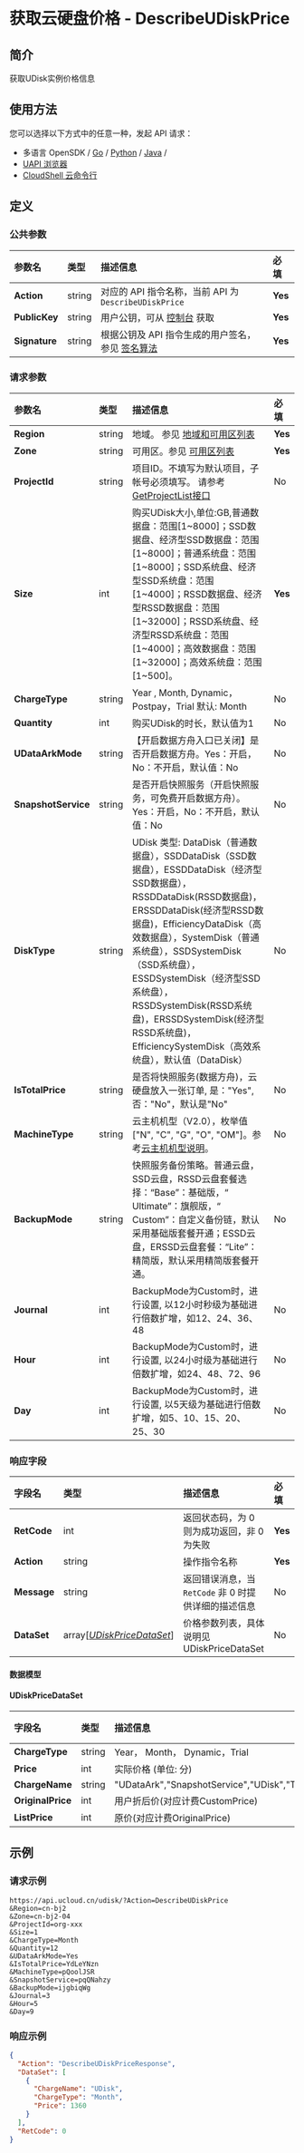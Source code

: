 # 获取云硬盘价格 - DescribeUDiskPrice

## 简介

获取UDisk实例价格信息






## 使用方法

您可以选择以下方式中的任意一种，发起 API 请求：
- 多语言 OpenSDK / [Go](https://github.com/ucloud/ucloud-sdk-go) / [Python](https://github.com/ucloud/ucloud-sdk-python3) / [Java](https://github.com/ucloud/ucloud-sdk-java) /
- [UAPI 浏览器](https://console.ucloud.cn/uapi/detail?id=DescribeUDiskPrice)
- [CloudShell 云命令行](https://shell.ucloud.cn/)


## 定义

### 公共参数

| 参数名 | 类型 | 描述信息 | 必填 |
|:---|:---|:---|:---|
| **Action**     | string  | 对应的 API 指令名称，当前 API 为 `DescribeUDiskPrice`                        | **Yes** |
| **PublicKey**  | string  | 用户公钥，可从 [控制台](https://console.ucloud.cn/uapi/apikey) 获取                                             | **Yes** |
| **Signature**  | string  | 根据公钥及 API 指令生成的用户签名，参见 [签名算法](api/summary/signature.md)  | **Yes** |

### 请求参数

| 参数名 | 类型 | 描述信息 | 必填 |
|:---|:---|:---|:---|
| **Region** | string | 地域。 参见 [地域和可用区列表](https://docs.ucloud.cn/api/summary/regionlist) |**Yes**|
| **Zone** | string | 可用区。参见 [可用区列表](https://docs.ucloud.cn/api/summary/regionlist) |**Yes**|
| **ProjectId** | string | 项目ID。不填写为默认项目，子帐号必须填写。 请参考[GetProjectList接口](https://docs.ucloud.cn/api/summary/get_project_list) |No|
| **Size** | int | 购买UDisk大小,单位:GB,普通数据盘：范围[1\~8000]；SSD数据盘、经济型SSD数据盘：范围[1\~8000]；普通系统盘：范围[1\~8000]；SSD系统盘、经济型SSD系统盘：范围[1\~4000]；RSSD数据盘、经济型RSSD数据盘：范围[1\~32000]；RSSD系统盘、经济型RSSD系统盘：范围[1\~4000]；高效数据盘：范围[1\~32000]；高效系统盘：范围[1\~500]。 |**Yes**|
| **ChargeType** | string | Year , Month, Dynamic，Postpay，Trial 默认: Month |No|
| **Quantity** | int | 购买UDisk的时长，默认值为1 |No|
| **UDataArkMode** | string | 【开启数据方舟入口已关闭】是否开启数据方舟。Yes：开启，No：不开启，默认值：No |No|
| **SnapshotService** | string | 是否开启快照服务（开启快照服务，可免费开启数据方舟）。Yes：开启，No：不开启，默认值：No |No|
| **DiskType** | string | UDisk 类型: DataDisk（普通数据盘），SSDDataDisk（SSD数据盘），ESSDDataDisk（经济型SSD数据盘），RSSDDataDisk(RSSD数据盘)，ERSSDDataDisk(经济型RSSD数据盘)，EfficiencyDataDisk（高效数据盘），SystemDisk（普通系统盘），SSDSystemDisk（SSD系统盘），ESSDSystemDisk（经济型SSD系统盘），RSSDSystemDisk(RSSD系统盘)，ERSSDSystemDisk(经济型RSSD系统盘)，EfficiencySystemDisk（高效系统盘），默认值（DataDisk） |No|
| **IsTotalPrice** | string | 是否将快照服务(数据方舟)，云硬盘放入一张订单, 是："Yes",否："No"，默认是"No" |No|
| **MachineType** | string | 云主机机型（V2.0），枚举值["N", "C", "G", "O", "OM"]。参考[云主机机型说明](api/uhost-api/uhost_type)。 |No|
| **BackupMode** | string | 快照服务备份策略。普通云盘，SSD云盘，RSSD云盘套餐选择：“Base”：基础版，“ Ultimate”：旗舰版，“ Custom”：自定义备份链，默认采用基础版套餐开通；ESSD云盘，ERSSD云盘套餐：“Lite”：精简版，默认采用精简版套餐开通。 |No|
| **Journal** | int | BackupMode为Custom时，进行设置, 以12小时秒级为基础进行倍数扩增，如12、24、36、48 |No|
| **Hour** | int | BackupMode为Custom时，进行设置, 以24小时级为基础进行倍数扩增，如24、48、72、96 |No|
| **Day** | int | BackupMode为Custom时，进行设置, 以5天级为基础进行倍数扩增，如5、10、15、20、25、30 |No|

### 响应字段

| 字段名 | 类型 | 描述信息 | 必填 |
|:---|:---|:---|:---|
| **RetCode** | int | 返回状态码，为 0 则为成功返回，非 0 为失败 |**Yes**|
| **Action** | string | 操作指令名称 |**Yes**|
| **Message** | string | 返回错误消息，当 `RetCode` 非 0 时提供详细的描述信息 |No|
| **DataSet** | array[[*UDiskPriceDataSet*](#UDiskPriceDataSet)] | 价格参数列表，具体说明见 UDiskPriceDataSet |No|

#### 数据模型


#### UDiskPriceDataSet

| 字段名 | 类型 | 描述信息 | 必填 |
|:---|:---|:---|:---|
| **ChargeType** | string | Year， Month， Dynamic，Trial |No|
| **Price** | int | 实际价格 (单位: 分) |No|
| **ChargeName** | string | "UDataArk","SnapshotService","UDisk","Total" |No|
| **OriginalPrice** | int | 用户折后价(对应计费CustomPrice) |No|
| **ListPrice** | int | 原价(对应计费OriginalPrice) |No|

## 示例

### 请求示例
    
```
https://api.ucloud.cn/udisk/?Action=DescribeUDiskPrice
&Region=cn-bj2
&Zone=cn-bj2-04
&ProjectId=org-xxx
&Size=1   
&ChargeType=Month   
&Quantity=12
&UDataArkMode=Yes
&IsTotalPrice=YdLeYNzn
&MachineType=pQoolJSR
&SnapshotService=pqQNahzy
&BackupMode=ijgbiqWg
&Journal=3
&Hour=5
&Day=9
```

### 响应示例
    
```json
{
  "Action": "DescribeUDiskPriceResponse",
  "DataSet": [
    {
      "ChargeName": "UDisk",
      "ChargeType": "Month",
      "Price": 1360
    }
  ],
  "RetCode": 0
}
```





